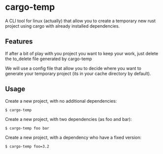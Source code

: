 # cargo-temp

A CLI tool for linux (actually) that allow you to create a temporary new rust project using cargo with already installed dependencies.

## Features

If after a bit of play with you project you want to keep your work, just delete the to_delete file generated by cargo-temp

We will use a config file that allow you to decide where you want to generate your temporary project (its in your cache directory by default).

## Usage

Create a new project, with no additional dependencies:

`$ cargo-temp`

Create a new project, with two dependencies (as foo and bar):

`$ cargo-temp foo bar`

Create a new project, with a dependency who have a fixed version:

`$ cargo-temp foo=3.2`
